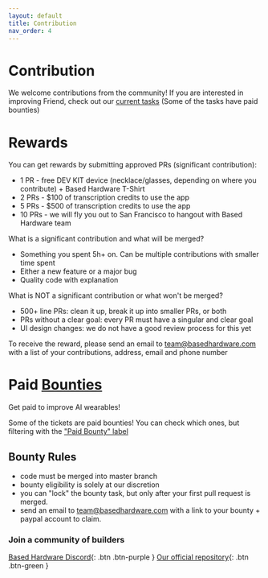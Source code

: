 ```yaml
---
layout: default
title: Contribution
nav_order: 4
---
```


# Contribution

We welcome contributions from the community! If you are interested in improving Friend, check out our [current tasks](https://github.com/BasedHardware/Friend/issues) (Some of the tasks have paid bounties)

# Rewards
You can get rewards by submitting approved PRs (significant contribution):
* 1 PR - free DEV KIT device (necklace/glasses, depending on where you contribute) + Based Hardware T-Shirt 
* 2 PRs - $100 of transcription credits to use the app
* 5 PRs - $500 of transcription credits to use the app
* 10 PRs - we will fly you out to San Francisco to hangout with Based Hardware team


What is a significant contribution and what will be merged?
* Something you spent 5h+ on. Can be multiple contributions with smaller time spent
* Either a new feature or a major bug
* Quality code with explanation

What is NOT a significant contribution or what won't be merged?
* 500+ line PRs: clean it up, break it up into smaller PRs, or both
* PRs without a clear goal: every PR must have a singular and clear goal
* UI design changes: we do not have a good review process for this yet

To receive the reward, please send an email to team@basedhardware.com with a list of your contributions, address, email and phone number

# Paid [Bounties](https://github.com/BasedHardware/Friend/issues?q=is:open+is:issue+label:%22Paid+Bounty+%F0%9F%92%B0%22)
Get paid to improve AI wearables!

Some of the tickets are paid bounties! You can check which ones, but filtering with the ["Paid Bounty" label](https://github.com/BasedHardware/Friend/issues?q=is:open+is:issue+label:%22Paid+Bounty+%F0%9F%92%B0%22)

## Bounty Rules

* code must be merged into master branch
* bounty eligibility is solely at our discretion
* you can "lock" the bounty task, but only after your first pull request is merged. 
* send an email to team@basedhardware.com with a link to your bounty + paypal account to claim.




### Join a community of builders
[Based Hardware Discord](https://discord.gg/8MP3b9ymvx){: .btn .btn-purple }
[Our official repository](https://github.com/BasedHardware/Friend){: .btn .btn-green }
